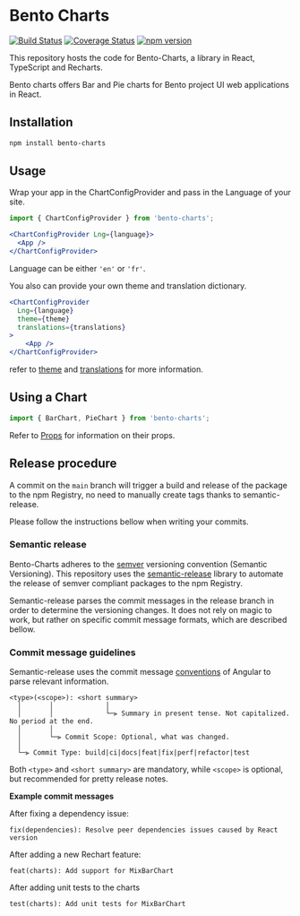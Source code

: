 # Bento Charts

[![Build Status](https://travis-ci.org/bento-platform/Bento-Charts.svg?branch=master)](https://travis-ci.org/bento-platform/Bento-Charts)
[![Coverage Status](https://coveralls.io/repos/github/bento-platform/Bento-Charts/badge.svg?branch=master)](https://coveralls.io/github/bento-platform/Bento-Charts?branch=master)
[![npm version](https://badge.fury.io/js/bento-charts.svg)](https://badge.fury.io/js/bento-charts)

This repository hosts the code for Bento-Charts, a library in React, TypeScript and Recharts.

Bento charts offers Bar and Pie charts for Bento project UI web applications in React.

## Installation

```bash
npm install bento-charts
```

## Usage
Wrap your app in the ChartConfigProvider and pass in the Language of your site.

```jsx
import { ChartConfigProvider } from 'bento-charts';
```

```jsx
<ChartConfigProvider Lng={language}>
  <App />
</ChartConfigProvider>
```
Language can be either `'en'` or `'fr'`.

You also can provide your own theme and translation dictionary.

```jsx
<ChartConfigProvider
  Lng={language}
  theme={theme}
  translations={translations}
>
    <App />
</ChartConfigProvider>
```
refer to [theme](https://github.com/bento-platform/Bento-Charts/blob/eee46541eec68e2dd7f62f8d786148480ce5105f/src/types/chartTypes.ts#L20) and [translations](https://github.com/bento-platform/Bento-Charts/blob/eee46541eec68e2dd7f62f8d786148480ce5105f/src/types/chartTypes.ts#L47) for more information.
## Using a Chart

```jsx
import { BarChart, PieChart } from 'bento-charts';
```
Refer to [Props](https://github.com/bento-platform/Bento-Charts/blob/eee46541eec68e2dd7f62f8d786148480ce5105f/src/types/chartTypes.ts#L51) for information on their props.

## Release procedure

A commit on the `main` branch will trigger a build and release of the package to the npm Registry, no need to manually create tags thanks to semantic-release.

Please follow the instructions bellow when writing your commits.

### Semantic release
Bento-Charts adheres to the [semver](https://semver.org/) versioning convention (Semantic Versioning). This repository uses the 
[semantic-release](https://github.com/semantic-release/semantic-release) library to automate the release of semver compliant packages to 
the npm Registry.

Semantic-release parses the commit messages in the release branch in order to determine the versioning changes. It does not rely on magic to work, but rather on specific commit message formats, which are described bellow.

### Commit message guidelines
Semantic-release uses the commit message [conventions](https://github.com/angular/angular/blob/main/CONTRIBUTING.md#-commit-message-format) of Angular to parse relevant information.

```
<type>(<scope>): <short summary>
  │       │             │
  │       │             └─⫸ Summary in present tense. Not capitalized. No period at the end.
  │       │
  │       └─⫸ Commit Scope: Optional, what was changed.
  │
  └─⫸ Commit Type: build|ci|docs|feat|fix|perf|refactor|test
```

Both `<type>` and `<short summary>` are mandatory, while `<scope>` is optional, but recommended for pretty release notes.

**Example commit messages**

After fixing a dependency issue:
```
fix(dependencies): Resolve peer dependencies issues caused by React version
```

After adding a new Rechart feature:
```
feat(charts): Add support for MixBarChart
```

After adding unit tests to the charts
```
test(charts): Add unit tests for MixBarChart
```